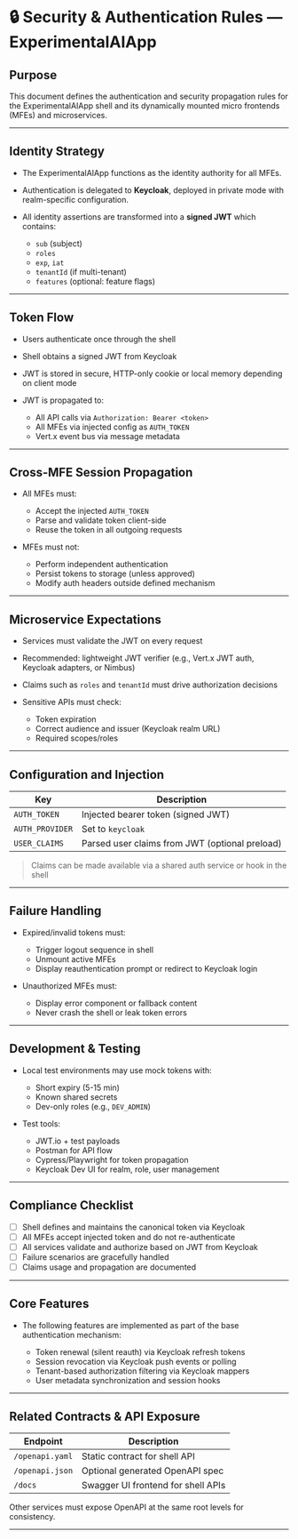 # 🔒 Security & Authentication Rules — ExperimentalAIApp

## Purpose

This document defines the authentication and security propagation rules for the ExperimentalAIApp shell and its dynamically mounted micro frontends (MFEs) and microservices.

---

## Identity Strategy

* The ExperimentalAIApp functions as the identity authority for all MFEs.
* Authentication is delegated to **Keycloak**, deployed in private mode with realm-specific configuration.
* All identity assertions are transformed into a **signed JWT** which contains:

  * `sub` (subject)
  * `roles`
  * `exp`, `iat`
  * `tenantId` (if multi-tenant)
  * `features` (optional: feature flags)

---

## Token Flow

* Users authenticate once through the shell
* Shell obtains a signed JWT from Keycloak
* JWT is stored in secure, HTTP-only cookie or local memory depending on client mode
* JWT is propagated to:

  * All API calls via `Authorization: Bearer <token>`
  * All MFEs via injected config as `AUTH_TOKEN`
  * Vert.x event bus via message metadata

---

## Cross-MFE Session Propagation

* All MFEs must:

  * Accept the injected `AUTH_TOKEN`
  * Parse and validate token client-side
  * Reuse the token in all outgoing requests

* MFEs must not:

  * Perform independent authentication
  * Persist tokens to storage (unless approved)
  * Modify auth headers outside defined mechanism

---

## Microservice Expectations

* Services must validate the JWT on every request
* Recommended: lightweight JWT verifier (e.g., Vert.x JWT auth, Keycloak adapters, or Nimbus)
* Claims such as `roles` and `tenantId` must drive authorization decisions
* Sensitive APIs must check:

  * Token expiration
  * Correct audience and issuer (Keycloak realm URL)
  * Required scopes/roles

---

## Configuration and Injection

| Key             | Description                                    |
| --------------- | ---------------------------------------------- |
| `AUTH_TOKEN`    | Injected bearer token (signed JWT)             |
| `AUTH_PROVIDER` | Set to `keycloak`                              |
| `USER_CLAIMS`   | Parsed user claims from JWT (optional preload) |

> Claims can be made available via a shared auth service or hook in the shell

---

## Failure Handling

* Expired/invalid tokens must:

  * Trigger logout sequence in shell
  * Unmount active MFEs
  * Display reauthentication prompt or redirect to Keycloak login

* Unauthorized MFEs must:

  * Display error component or fallback content
  * Never crash the shell or leak token errors

---

## Development & Testing

* Local test environments may use mock tokens with:

  * Short expiry (5-15 min)
  * Known shared secrets
  * Dev-only roles (e.g., `DEV_ADMIN`)

* Test tools:

  * JWT.io + test payloads
  * Postman for API flow
  * Cypress/Playwright for token propagation
  * Keycloak Dev UI for realm, role, user management

---

## Compliance Checklist

* [ ] Shell defines and maintains the canonical token via Keycloak
* [ ] All MFEs accept injected token and do not re-authenticate
* [ ] All services validate and authorize based on JWT from Keycloak
* [ ] Failure scenarios are gracefully handled
* [ ] Claims usage and propagation are documented

---

## Core Features

* The following features are implemented as part of the base authentication mechanism:

  * Token renewal (silent reauth) via Keycloak refresh tokens
  * Session revocation via Keycloak push events or polling
  * Tenant-based authorization filtering via Keycloak mappers
  * User metadata synchronization and session hooks

---

## Related Contracts & API Exposure

| Endpoint        | Description                        |
| --------------- | ---------------------------------- |
| `/openapi.yaml` | Static contract for shell API      |
| `/openapi.json` | Optional generated OpenAPI spec    |
| `/docs`         | Swagger UI frontend for shell APIs |

Other services must expose OpenAPI at the same root levels for consistency.

---
